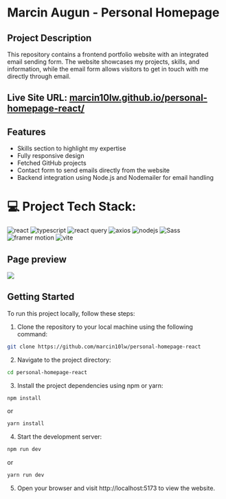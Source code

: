 # Marcin Augun - Personal Homepage

## Project Description

This repository contains a frontend portfolio website with an integrated email sending form. The website showcases my projects, skills, and information, while the email form allows visitors to get in touch with me directly through email.

## Live Site URL: [marcin10lw.github.io/personal-homepage-react/](https://marcin10lw.github.io/personal-homepage-react/)

## Features

- Skills section to highlight my expertise
- Fully responsive design
- Fetched GitHub projects
- Contact form to send emails directly from the website
- Backend integration using Node.js and Nodemailer for email handling

# 💻 Project Tech Stack:

![react](https://img.shields.io/badge/React-61DAFB.svg?style=for-the-badge&logo=React&logoColor=black)
![typescript](https://img.shields.io/badge/TypeScript-3178C6.svg?style=for-the-badge&logo=TypeScript&logoColor=white)
![react query](https://img.shields.io/badge/React%20Query-FF4154.svg?style=for-the-badge&logo=React-Query&logoColor=white)
![axios](https://img.shields.io/badge/Axios-5A29E4.svg?style=for-the-badge&logo=Axios&logoColor=white)
![nodejs](https://img.shields.io/badge/Node.js-339933.svg?style=for-the-badge&logo=nodedotjs&logoColor=white)
![Sass](https://img.shields.io/badge/Sass-CC6699.svg?style=for-the-badge&logo=Sass&logoColor=white)
![framer motion](https://img.shields.io/badge/Framer--Motion-0055FF.svg?style=for-the-badge&logo=Framer&logoColor=white)
![vite](https://img.shields.io/badge/Vite-646CFF.svg?style=for-the-badge&logo=Vite&logoColor=white)

## Page preview

![](/personal-homepage.gif)

## Getting Started

To run this project locally, follow these steps:

1. Clone the repository to your local machine using the following command:

```bash
git clone https://github.com/marcin10lw/personal-homepage-react
```

2. Navigate to the project directory:

```bash
cd personal-homepage-react
```

3. Install the project dependencies using npm or yarn:

```bash
npm install
```

or

```bash
yarn install
```

4. Start the development server:

```bash
npm run dev
```

or

```bash
yarn run dev
```

5. Open your browser and visit http://localhost:5173 to view the website.
